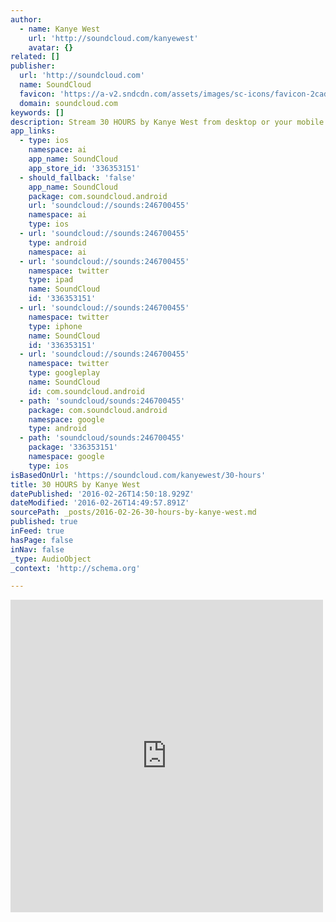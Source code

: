 ```yaml
---
author:
  - name: Kanye West
    url: 'http://soundcloud.com/kanyewest'
    avatar: {}
related: []
publisher:
  url: 'http://soundcloud.com'
  name: SoundCloud
  favicon: 'https://a-v2.sndcdn.com/assets/images/sc-icons/favicon-2cadd14b.ico'
  domain: soundcloud.com
keywords: []
description: Stream 30 HOURS by Kanye West from desktop or your mobile device
app_links:
  - type: ios
    namespace: ai
    app_name: SoundCloud
    app_store_id: '336353151'
  - should_fallback: 'false'
    app_name: SoundCloud
    package: com.soundcloud.android
    url: 'soundcloud://sounds:246700455'
    namespace: ai
    type: ios
  - url: 'soundcloud://sounds:246700455'
    type: android
    namespace: ai
  - url: 'soundcloud://sounds:246700455'
    namespace: twitter
    type: ipad
    name: SoundCloud
    id: '336353151'
  - url: 'soundcloud://sounds:246700455'
    namespace: twitter
    type: iphone
    name: SoundCloud
    id: '336353151'
  - url: 'soundcloud://sounds:246700455'
    namespace: twitter
    type: googleplay
    name: SoundCloud
    id: com.soundcloud.android
  - path: 'soundcloud/sounds:246700455'
    package: com.soundcloud.android
    namespace: google
    type: android
  - path: 'soundcloud/sounds:246700455'
    package: '336353151'
    namespace: google
    type: ios
isBasedOnUrl: 'https://soundcloud.com/kanyewest/30-hours'
title: 30 HOURS by Kanye West
datePublished: '2016-02-26T14:50:18.929Z'
dateModified: '2016-02-26T14:49:57.891Z'
sourcePath: _posts/2016-02-26-30-hours-by-kanye-west.md
published: true
inFeed: true
hasPage: false
inNav: false
_type: AudioObject
_context: 'http://schema.org'

---
```

<iframe src="https://cdn.embedly.com/widgets/media.html?src=https%3A%2F%2Fw.soundcloud.com%2Fplayer%2F%3Fvisual%3Dtrue%26url%3Dhttp%253A%252F%252Fapi.soundcloud.com%252Ftracks%252F246700455%26show_artwork%3Dtrue&amp;url=https%3A%2F%2Fsoundcloud.com%2Fkanyewest%2F30-hours&amp;image=http%3A%2F%2Fi1.sndcdn.com%2Fartworks-000146883489-l3iatu-t500x500.jpg&amp;key=b7d04c9b404c499eba89ee7072e1c4f7&amp;type=text%2Fhtml&amp;schema=soundcloud" width="500" height="500" scrolling="no" frameborder="0" allowfullscreen="allowfullscreen" style=""></iframe>